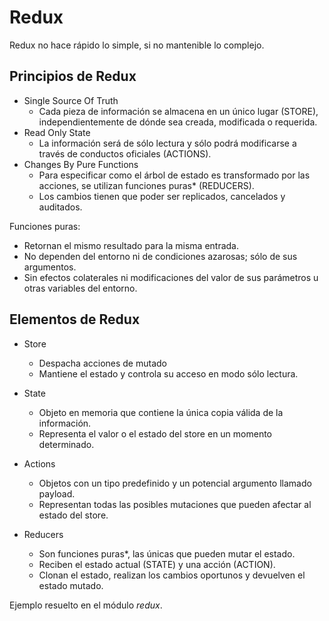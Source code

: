 # Redux

Redux no hace rápido lo simple, si no mantenible lo complejo.

## Principios de Redux

- Single Source Of Truth
  - Cada pieza de información se almacena en un único lugar (STORE), independientemente de dónde sea creada, modificada o requerida.
- Read Only State
  - La información será de sólo lectura y sólo podrá modificarse a través de conductos oficiales (ACTIONS).
- Changes By Pure Functions
  - Para especificar como el árbol de estado es transformado por las acciones, se utilizan funciones puras* (REDUCERS).
  - Los cambios tienen que poder ser replicados, cancelados y auditados.

Funciones puras:

- Retornan el mismo resultado para la misma entrada.
- No dependen del entorno ni de condiciones azarosas; sólo de sus argumentos.
- Sin efectos colaterales ni modificaciones del valor de sus parámetros u otras variables del entorno.

## Elementos de Redux

- Store
  - Despacha acciones de mutado
  - Mantiene el estado y controla su acceso en modo sólo lectura.

- State
  - Objeto en memoria que contiene la única copia válida de la información.
  - Representa el valor o el estado del store en un momento determinado.

- Actions
  - Objetos con un tipo predefinido y un potencial argumento llamado payload.
  - Representan todas las posibles mutaciones que pueden afectar al estado del store.

- Reducers
  - Son funciones puras*, las únicas que pueden mutar el estado.
  - Reciben el estado actual (STATE) y una acción (ACTION).
  - Clonan el estado, realizan los cambios oportunos y devuelven el estado mutado.

Ejemplo resuelto en el módulo *redux*.
